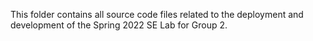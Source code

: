 This folder contains all source code files related to the deployment and development of the Spring 2022 SE Lab for Group 2.
